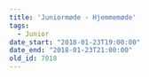 ```yaml
---
title: 'Juniormøde - Hjemmemøde'
tags:
  - Junior
date_start: "2018-01-23T19:00:00"
date_end: "2018-01-23T21:00:00"
old_id: 7018
---
```

